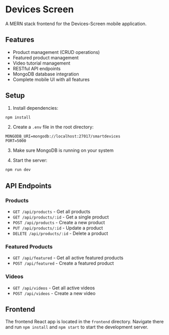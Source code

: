 # Devices Screen

A MERN stack frontend for the Devices-Screen mobile application.

## Features

- Product management (CRUD operations)
- Featured product management
- Video tutorial management
- RESTful API endpoints
- MongoDB database integration
- Complete mobile UI with all features

## Setup

1. Install dependencies:
```bash
npm install
```

2. Create a `.env` file in the root directory:
```
MONGODB_URI=mongodb://localhost:27017/smartdevices
PORT=5000
```

3. Make sure MongoDB is running on your system

4. Start the server:
```bash
npm run dev
```

## API Endpoints

### Products
- `GET /api/products` - Get all products
- `GET /api/products/:id` - Get a single product
- `POST /api/products` - Create a new product
- `PUT /api/products/:id` - Update a product
- `DELETE /api/products/:id` - Delete a product

### Featured Products
- `GET /api/featured` - Get all active featured products
- `POST /api/featured` - Create a featured product

### Videos
- `GET /api/videos` - Get all active videos
- `POST /api/videos` - Create a new video

## Frontend

The frontend React app is located in the `frontend` directory. Navigate there and run `npm install` and `npm start` to start the development server.



